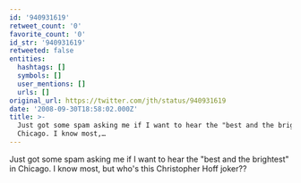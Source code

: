 ```yaml
---
id: '940931619'
retweet_count: '0'
favorite_count: '0'
id_str: '940931619'
retweeted: false
entities:
  hashtags: []
  symbols: []
  user_mentions: []
  urls: []
original_url: https://twitter.com/jth/status/940931619
date: '2008-09-30T18:58:02.000Z'
title: >-
  Just got some spam asking me if I want to hear the "best and the brightest" in
  Chicago. I know most,…
---
```


Just got some spam asking me if I want to hear the "best and the brightest" in Chicago. I know most, but who's this Christopher Hoff joker??